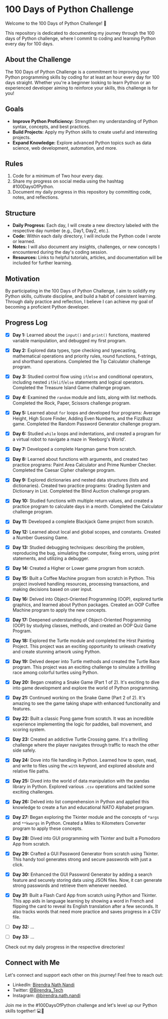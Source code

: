# 100 Days of Python Challenge

Welcome to the 100 Days of Python Challenge! 🚀

This repository is dedicated to documenting my journey through the 100 days of Python challenge, where I commit to coding and learning Python every day for 100 days.

## About the Challenge

The 100 Days of Python Challenge is a commitment to improving your Python programming skills by coding for at least an hour every day for 100 days straight. Whether you're a beginner looking to learn Python or an experienced developer aiming to reinforce your skills, this challenge is for you!

## Goals

- **Improve Python Proficiency:** Strengthen my understanding of Python syntax, concepts, and best practices.
- **Build Projects:** Apply my Python skills to create useful and interesting projects.
- **Expand Knowledge:** Explore advanced Python topics such as data science, web development, automation, and more.

## Rules

1. Code for a minimum of Two hour every day.
2. Share my progress on social media using the hashtag #100DaysOfPython.
3. Document my daily progress in this repository by committing code, notes, and reflections.

## Structure

- **Daily Progress:** Each day, I will create a new directory labeled with the respective day number (e.g., Day1, Day2, etc.).
- **Code:** Within each daily directory, I will include the Python code I wrote or learned.
- **Notes:** I will also document any insights, challenges, or new concepts I encountered during the day's coding session.
- **Resources:** Links to helpful tutorials, articles, and documentation will be included for further learning.

## Motivation

By participating in the 100 Days of Python Challenge, I aim to solidify my Python skills, cultivate discipline, and build a habit of consistent learning. Through daily practice and reflection, I believe I can achieve my goal of becoming a proficient Python developer.

## Progress Log

- [x] **Day 1:** Learned about the `input()` and `print()` functions, mastered variable manipulation, and debugged my first program.

- [x] **Day 2:** Explored data types, type checking and typecasting, mathematical operations and priority rules, round functions, f-strings, and shorthand operations. Completed the Tip Calculator challenge program.

- [x] **Day 3:** Studied control flow using `if`/`else` and conditional operators, including nested `if`/`elif`/`else` statements and logical operators. Completed the Treasure Island Game challenge program.

- [x] **Day 4:** Examined the `random` module and lists, along with list methods. Completed the Rock, Paper, Scissors challenge program.

- [x] **Day 5:** Learned about `for` loops and developed four programs: Average Height, High Score Finder, Adding Even Numbers, and the FizzBuzz game. Completed the Random Password Generator challenge program.

- [x] **Day 6:** Studied `while` loops and indentations, and created a program for a virtual robot to navigate a maze in 'Reeborg's World'.

- [x] **Day 7:** Developed a complete Hangman game from scratch.

- [x] **Day 8:** Learned about functions with arguments, and created two practice programs: Paint Area Calculator and Prime Number Checker. Completed the Caesar Cipher challenge program.

- [x] **Day 9:** Explored dictionaries and nested data structures (lists and dictionaries). Created two practice programs: Grading System and Dictionary in List. Completed the Blind Auction challenge program.

- [x] **Day 10:** Studied functions with multiple return values, and created a practice program to calculate days in a month. Completed the Calculator challenge program.

- [x] **Day 11:** Developed a complete Blackjack Game project from scratch.

- [x] **Day 12:** Learned about local and global scopes, and constants. Created a Number Guessing Game.

- [x] **Day 13:** Studied debugging techniques: describing the problem, reproducing the bug, simulating the computer, fixing errors, using print statements, and utilizing a debugger.

- [x] **Day 14:** Created a Higher or Lower game program from scratch.

- [x] **Day 15:** Built a Coffee Machine program from scratch in Python. This project involved handling resources, processing transactions, and making decisions based on user input.

- [x] **Day 16:** Delved into Object-Oriented Programming (OOP), explored turtle graphics, and learned about Python packages. Created an OOP Coffee Machine program to apply the new concepts.

- [x] **Day 17:** Deepened understanding of Object-Oriented Programming (OOP) by studying classes, methods, and created an OOP Quiz Game Program.

- [x] **Day 18:** Explored the Turtle module and completed the Hirst Painting Project. This project was an exciting opportunity to unleash creativity and create stunning artwork using Python.

- [x] **Day 19:** Delved deeper into Turtle methods and created the Turtle Race program. This project was an exciting challenge to simulate a thrilling race among colorful turtles using Python.

- [x] **Day 20:** Began creating a Snake Game (Part 1 of 2). It's exciting to dive into game development and explore the world of Python programming.

- [x] **Day 21:** Continued working on the Snake Game (Part 2 of 2). It's amazing to see the game taking shape with enhanced functionality and features.

- [x] **Day 22:** Built a classic Pong game from scratch. It was an incredible experience implementing the logic for paddles, ball movement, and scoring system.

- [x] **Day 23:** Created an addictive Turtle Crossing game. It's a thrilling challenge where the player navigates through traffic to reach the other side safely.

- [x] **Day 24:** Dove into file handling in Python. Learned how to open, read, and write to files using the `with` keyword, and explored absolute and relative file paths.

- [x] **Day 25:** Dived into the world of data manipulation with the pandas library in Python. Explored various `.csv` operations and tackled some exciting challenges.

- [x] **Day 26:** Delved into list comprehension in Python and applied this knowledge to create a fun and educational NATO Alphabet program.

- [x] **Day 27:** Began exploring the Tkinter module and the concepts of `*args` and `**kwargs` in Python. Created a Miles to Kilometers Converter program to apply these concepts.

- [x] **Day 28:** Dived into GUI programming with Tkinter and built a Pomodoro App from scratch.

- [x] **Day 29:** Crafted a GUI Password Generator from scratch using Tkinter. This handy tool generates strong and secure passwords with just a click.

- [x] **Day 30:** Enhanced the GUI Password Generator by adding a search feature and securely storing data using JSON files. Now, it can generate strong passwords and retrieve them whenever needed.

- [x] **Day 31:** Built a Flash Card App from scratch using Python and Tkinter. This app aids in language learning by showing a word in French and flipping the card to reveal its English translation after a few seconds. It also tracks words that need more practice and saves progress in a CSV file.

- [ ] **Day 32:** ...

- [ ] **Day 33:** ...

Check out my daily progress in the respective directories!

## Connect with Me

Let's connect and support each other on this journey! Feel free to reach out:

- LinkedIn: [Birendra Nath Nandi](https://www.linkedin.com/in/birendra-nath-nandi/)
- Twitter: [@Birendra_Tech](https://twitter.com/Birendra_Tech)
- Instagram: [@birendra.nath.nandi](https://www.instagram.com/birendra.nath.nandi/)

Join me in the #100DaysOfPython challenge and let's level up our Python skills together! 💻🐍
